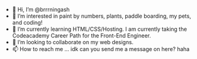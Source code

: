 - 👋 Hi, I’m @brrrningash
- 👀 I’m interested in paint by numbers, plants, paddle boarding, my pets, and coding!
- 🌱 I’m currently learning HTML/CSS/Hosting. I am currently taking the Codeacademy Career Path for the Front-End Engineer.
- 💞️ I’m looking to collaborate on my web designs.
- 📫 How to reach me ... idk can you send me a message on here? haha

<!---
brrrningash/brrrningash is a ✨ special ✨ repository because its `README.md` (this file) appears on your GitHub profile.
You can click the Preview link to take a look at your changes.
--->
